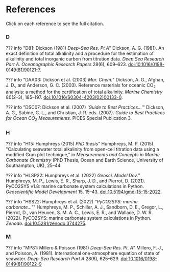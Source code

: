 # References

Click on each reference to see the full citation.

### D

??? info "D81: Dickson (1981) *Deep-Sea Res. Pt A*"
    Dickson, A. G. (1981).  An exact definition of total alkalinity and a procedure for the estimation of alkalinity and total inorganic carbon from titration data.  *Deep Sea Research Part A. Oceanographic Research Papers* 28(6), 609–623.  [doi:10.1016/0198-0149(81)90121-7](https://doi.org/10.1016/0198-0149(81)90121-7).

??? info "DAA03: Dickson et al. (2003) *Mar. Chem.*"
    Dickson, A. G., Afghan, J. D., and Anderson, G. C. (2003).  Reference materials for oceanic CO<sub>2</sub> analysis: a method for the certification of total alkalinity.  *Marine Chemistry* 80(2–3), 185–197.  [doi:10.1016/S0304-4203(02)00133-0](https://doi.org/10.1016/S0304-4203(02)00133-0).

??? info "DSC07: Dickson et al. (2007) *'Guide to Best Practices...'*"
    Dickson, A. G., Sabine, C. L., and Christian, J. R. eds. (2007). *Guide to Best Practices for Ocean CO<sub>2</sub> Measurements.* PICES Special Publication 3.

### H

??? info "H15: Humphreys (2015) *PhD thesis*"
    Humphreys, M. P. (2015).  "Calculating seawater total alkalinity from open-cell titration data using a modified Gran plot technique," in *Measurements and Concepts in Marine Carbonate Chemistry* (PhD Thesis, Ocean and Earth Science, University of Southampton, UK), 25–44.

??? info "HLSP22: Humphreys et al. (2022) *Geosci. Model Dev.*"
    Humphreys, M. P., Lewis, E. R., Sharp, J. D., and Pierrot, D. (2021).  PyCO2SYS v1.8: marine carbonate system calculations in Python.  *Geoscientific Model Development* 15, 15–43.  [doi:10.5194/gmd-15-15-2022](https://doi.org/10.5194/gmd-15-15-2022).

??? info "HSS22: Humphreys et al. (2022) *"PyCO2SYS: marine carbonate..."*"
    Humphreys, M. P., Schiller, A. J., Sandborn, D. E., Gregor, L., Pierrot, D., van Heuven, S. M. A. C., Lewis, E. R., and Wallace, D. W. R. (2022). PyCO2SYS: marine carbonate system calculations in Python.  *Zenodo.* [doi:10.5281/zenodo.3744275](https://doi.org/10.5281/zenodo.3744275).

### M

??? info "MP81: Millero & Poisson (1981) *Deep-Sea Res. Pt. A*"
    Millero, F. J., and Poisson, A. (1981).  International one-atmosphere equation of state of seawater.  *Deep-Sea Research Part A* 28(6), 625–629.  [doi:10.1016/0198-0149(81)90122-9](https://doi.org/10.1016/0198-0149(81)90122-9)
